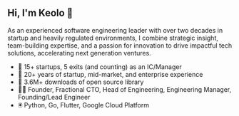 ## Hi, I'm Keolo 👋

As an experienced software engineering leader with over two decades in startup and heavily regulated environments, I combine strategic insight, team-building expertise, and a passion for innovation to drive impactful tech solutions, accelerating next generation ventures.

- 🚀 15+ startups, 5 exits (and counting) as an IC/Manager
- 🦾 20+ years of startup, mid-market, and enterprise experience
- 🙌 3.6M+ downloads of open source library
- 👨‍🚀 Founder, Fractional CTO, Head of Engineering, Engineering Manager, Founding/Lead Engineer
- 🖲️ Python, Go, Flutter, Google Cloud Platform
